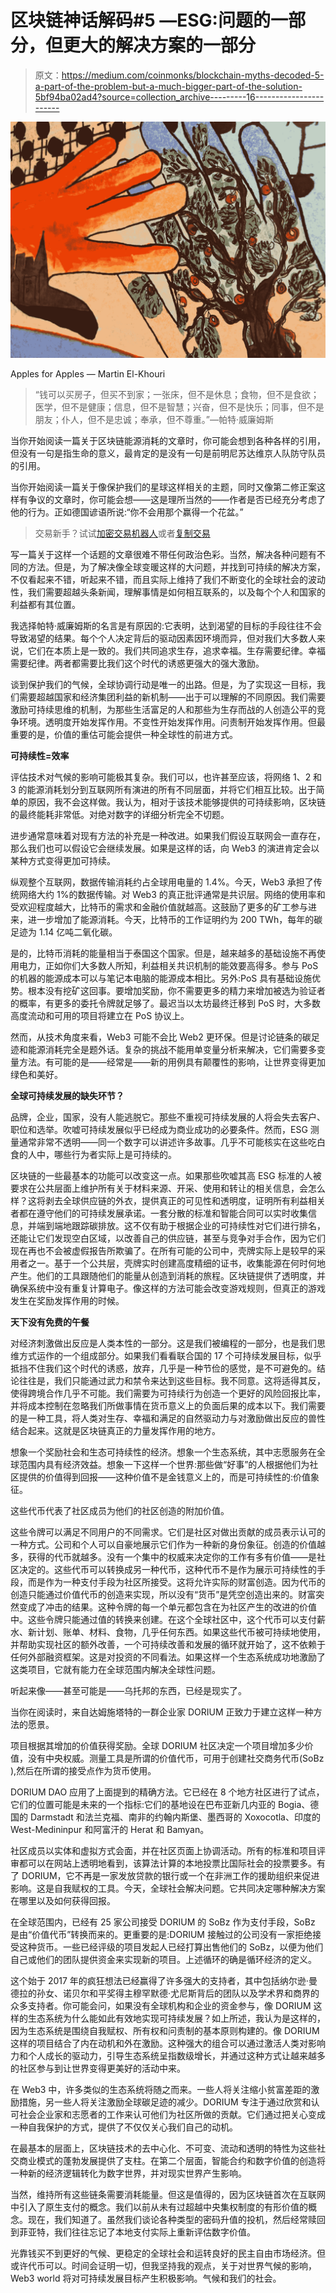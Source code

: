 # 区块链神话解码#5 —ESG:问题的一部分，但更大的解决方案的一部分

> 原文：<https://medium.com/coinmonks/blockchain-myths-decoded-5-a-part-of-the-problem-but-a-much-bigger-part-of-the-solution-5bf94ba02ad4?source=collection_archive---------16----------------------->

![](img/4c01f9827a06364c55b3ef1e960385aa.png)

Apples for Apples — Martin El-Khouri

> “钱可以买房子，但买不到家；一张床，但不是休息；食物，但不是食欲；医学，但不是健康；信息，但不是智慧；兴奋，但不是快乐；同事，但不是朋友；仆人，但不是忠诚；奉承，但不尊重。”—帕特·威廉姆斯

当你开始阅读一篇关于区块链能源消耗的文章时，你可能会想到各种各样的引用，但没有一句是指生命的意义，最肯定的是没有一句是前明尼苏达维京人队防守队员的引用。

当你开始阅读一篇关于像保护我们的星球这样相关的主题，同时又像第二修正案这样有争议的文章时，你可能会想——这是理所当然的——作者是否已经充分考虑了他的行为。正如德国谚语所说:“你不会用那个赢得一个花盆。”

> 交易新手？试试[加密交易机器人](/coinmonks/crypto-trading-bot-c2ffce8acb2a)或者[复制交易](/coinmonks/top-10-crypto-copy-trading-platforms-for-beginners-d0c37c7d698c)

写一篇关于这样一个话题的文章很难不带任何政治色彩。当然，解决各种问题有不同的方法。但是，为了解决像全球变暖这样的大问题，并找到可持续的解决方案，不仅看起来不错，听起来不错，而且实际上维持了我们不断变化的全球社会的波动性，我们需要超越头条新闻，理解事情是如何相互联系的，以及每个个人和国家的利益都有其位置。

我选择帕特·威廉姆斯的名言是有原因的:它表明，达到渴望的目标的手段往往不会导致渴望的结果。每个个人决定背后的驱动因素因环境而异，但对我们大多数人来说，它们在本质上是一致的。我们共同追求生存，追求幸福。生存需要纪律。幸福需要纪律。两者都需要比我们这个时代的诱惑更强大的强大激励。

谈到保护我们的气候，全球协调行动是唯一的出路。但是，为了实现这一目标，我们需要超越国家和经济集团利益的新机制——出于可以理解的不同原因。我们需要激励可持续思维的机制，为那些生活富足的人和那些为生存而战的人创造公平的竞争环境。透明度开始发挥作用。不变性开始发挥作用。问责制开始发挥作用。但最重要的是，价值的重估可能会提供一种全球性的前进方式。

**可持续性=效率**

评估技术对气候的影响可能极其复杂。我们可以，也许甚至应该，将网络 1、2 和 3 的能源消耗划分到互联网所有演进的所有不同层面，并将它们相互比较。出于简单的原因，我不会这样做。我认为，相对于该技术能够提供的可持续影响，区块链的最终能耗非常低。对绝对数字的详细分析完全不切题。

进步通常意味着对现有方法的补充是一种改进。如果我们假设互联网会一直存在，那么我们也可以假设它会继续发展。如果是这样的话，向 Web3 的演进肯定会以某种方式变得更加可持续。

纵观整个互联网，数据传输消耗约占全球用电量的 1.4%。今天，Web3 承担了传统网络大约 1%的数据传输。对 Web3 的真正批评通常是共识层。网络的使用率和受欢迎程度越大，比特币的需求和金融价值就越高。这鼓励了更多的矿工参与进来，进一步增加了能源消耗。今天，比特币的工作证明约为 200 TWh，每年的碳足迹为 1.14 亿吨二氧化碳。

是的，比特币消耗的能量相当于泰国这个国家。但是，越来越多的基础设施不再使用电力，正如你们大多数人所知，利益相关共识机制的能效要高得多。参与 PoS 的机器的能源成本可以与笔记本电脑的能源成本相比。另外:PoS 具有基础设施优势。根本没有挖矿这回事。要增加奖励，你不需要更多的精力来增加被选为验证者的概率，有更多的委托令牌就足够了。最迟当以太坊最终迁移到 PoS 时，大多数高度流动和可用的项目将建立在 PoS 协议上。

然而，从技术角度来看，Web3 可能不会比 Web2 更环保。但是讨论链条的碳足迹和能源消耗完全是题外话。复杂的挑战不能用单变量分析来解决，它们需要多变量方法。有可能的是——经常是——新的用例具有颠覆性的影响，让世界变得更加绿色和美好。

**全球可持续发展的缺失环节？**

品牌，企业，国家，没有人能逃脱它。那些不重视可持续发展的人将会失去客户、职位和选举。吹嘘可持续发展似乎已经成为商业成功的必要条件。然而，ESG 测量通常非常不透明——同一个数字可以讲述许多故事。几乎不可能核实在这些吃白食的人中，哪些行为者实际上是可持续的。

区块链的一些最基本的功能可以改变这一点。如果那些吹嘘其高 ESG 标准的人被要求在公共层面上维护所有关于材料来源、开采、使用和转让的相关信息，会怎么样？这将剥去全球供应链的外衣，提供真正的可见性和透明度，证明所有利益相关者都在遵守他们的可持续发展承诺。一套分散的标准和智能合同可以实时收集信息，并端到端地跟踪碳排放。这不仅有助于根据企业的可持续性对它们进行排名，还能让它们发现空白区域，以改善自己的供应链，甚至与竞争对手合作，因为它们现在再也不会被虚假报告所欺骗了。在所有可能的公司中，壳牌实际上是较早的采用者之一。基于一个公共层，壳牌实时创建高度精细的证书，收集能源在何时何地产生。他们的工具跟随他们的能量从创造到消耗的旅程。区块链提供了透明度，并确保系统中没有重复计算电子。像这样的方法可能会改变游戏规则，但真正的游戏发生在奖励发挥作用的时候。

**天下没有免费的午餐**

对经济刺激做出反应是人类本性的一部分。这是我们被编程的一部分，也是我们思维方式运作的一个组成部分。如果我们看看联合国的 17 个可持续发展目标，似乎抵挡不住我们这个时代的诱惑，放弃，几乎是一种节俭的感觉，是不可避免的。结论往往是，我们只能通过武力和禁令来达到这些目标。我不同意。这将适得其反，使得跨境合作几乎不可能。我们需要为可持续行为创造一个更好的风险回报比率，并将成本控制在忽略我们所做事情在货币意义上的负面后果的成本以下。我们需要的是一种工具，将人类对生存、幸福和满足的自然驱动力与对激励做出反应的兽性结合起来。这就是区块链真正的力量发挥作用的地方。

想象一个奖励社会和生态可持续性的经济。想象一个生态系统，其中志愿服务在全球范围内具有经济效益。想象一下这样一个世界:那些做“好事”的人根据他们为社区提供的价值得到回报——这种价值不是金钱意义上的，而是可持续性的:价值象征。

这些代币代表了社区成员为他们的社区创造的附加价值。

这些令牌可以满足不同用户的不同需求。它们是社区对做出贡献的成员表示认可的一种方式。公司和个人可以自豪地展示它们作为一种新的身份象征。创造的价值越多，获得的代币就越多。没有一个集中的权威来决定你的工作有多有价值——是社区决定的。这些代币可以转换成另一种代币，这种代币不是作为展示可持续性的手段，而是作为一种支付手段为社区所接受。这将允许实际的财富创造。因为代币的创造只能通过价值代币的创造来实现，所以没有“货币”是凭空创造出来的。财富突然变成了冲击的结果。这种令牌的每一个单元都包含在为社区产生的改进的价值中。这些令牌只能通过值的转换来创建。在这个全球社区中，这个代币可以支付薪水、新计划、账单、材料、食物，几乎任何东西。如果这些代币被可持续地使用，并帮助实现社区的额外改善，一个可持续改善和发展的循环就开始了，这不依赖于任何外部融资框架。这是对投资的不同看法。如果这样一个生态系统成功地激励了这类项目，它就有能力在全球范围内解决全球性问题。

听起来像——甚至可能是——乌托邦的东西，已经是现实了。

当你在阅读时，来自达姆施塔特的一群企业家 DORIUM 正致力于建立这样一种方法的愿景。

项目根据其增加的价值获得奖励。全球 DORIUM 社区决定一个项目增加多少价值，没有中央权威。测量工具是所谓的价值代币，可用于创建社交商务代币(SoBz ),然后在所谓的接受点作为货币使用。

DORIUM DAO 应用了上面提到的精确方法。它已经在 8 个地方社区进行了试点，它们的位置可能是未来的一个指标:它们的基地设在巴布亚新几内亚的 Bogia、德国的 Darmstadt 和法兰克福、南非的约翰内斯堡、墨西哥的 Xoxocotla、印度的 West-Medininpur 和阿富汗的 Herat 和 Bamyan。

社区成员以实体和虚拟方式会面，并在社区页面上协调活动。所有的标准和项目评审都可以在网站上透明地看到，该算法计算的本地投票比国际社会的投票要多。有了 DORIUM，它不再是一家发放贷款的银行或一个在非洲工作的援助组织来促进影响。这是自我赋权的工具。今天，全球社会解决问题。它共同决定哪种解决方案在哪里以及如何获得回报。

在全球范围内，已经有 25 家公司接受 DORIUM 的 SoBz 作为支付手段，SoBz 是由“价值代币”转换而来的。更重要的是:DORIUM 接触过的公司没有一家拒绝接受这种货币。一些已经评级的项目发起人已经打算出售他们的 SoBz，以便为他们自己或他们的团队提供资金来实现新的项目。上述循环的确是循环经济的定义。

这个始于 2017 年的疯狂想法已经赢得了许多强大的支持者，其中包括纳尔逊·曼德拉的孙女、诺贝尔和平奖得主穆罕默德·尤尼斯背后的团队以及学术界和商界的众多支持者。你可能会问，如果没有全球机构和企业的资金参与，像 DORIUM 这样的生态系统为什么能如此有效地实现可持续发展？如上所述，我认为是这样的，因为生态系统是围绕自我赋权、所有权和问责制的基本原则构建的。像 DORIUM 这样的项目结合了内在动机和外在激励。这种强大的组合可以通过激活人类对影响力和个人成长的驱动力，引导生态系统呈指数级增长，并通过这种方式让越来越多的社区参与到让世界变得更美好的活动中来。

在 Web3 中，许多类似的生态系统将随之而来。一些人将关注缩小贫富差距的激励措施，另一些人将关注激励全球碳足迹的减少。DORIUM 专注于通过欣赏和认可社会企业家和志愿者的工作来认可他们为社区所做的贡献。它们通过把关心变成一种自我保护的方式，提供了不仅仅关心我们自己的动机。

在最基本的层面上，区块链技术的去中心化、不可变、流动和透明的特性为这些社交商业模式的蓬勃发展提供了支柱。在第二个层面，智能合约和数字价值的创造将一种新的经济逻辑转化为数字世界，并对现实世界产生影响。

当然，维持所有这些链条需要消耗能量。但这是值得的，因为区块链首次在互联网中引入了原生支付的概念。我们以前从未有过超越中央集权制度的有形价值的概念。现在，我们知道了。虽然我们谈论各种类型的密码升值的投机，然后经常赎回到菲亚特，我们往往忘记了本地支付实际上重新评估数字价值。

光靠钱买不到更好的气候、更稳定的全球社会和运转良好的民主自由市场经济。但或许代币可以。时间会证明一切，但我坚持我的观点，关于对世界气候的影响，Web3 world 将对可持续发展目标产生积极影响。气候和我们的社会。